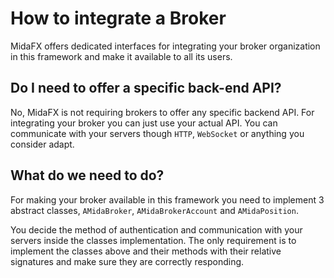 # How to integrate a Broker
MidaFX offers dedicated interfaces for integrating your broker organization in this framework
and make it available to all its users.

## Do I need to offer a specific back-end API?
No, MidaFX is not requiring brokers to offer any specific backend API.
For integrating your broker you can just use your actual API. You can communicate
with your servers though `HTTP`, `WebSocket` or anything you consider adapt.

## What do we need to do?
For making your broker available in this framework you need to implement 3 abstract classes,
`AMidaBroker`, `AMidaBrokerAccount` and `AMidaPosition`.

You decide the method of authentication and communication with your servers inside the classes implementation.
The only requirement is to implement the classes above and their methods with their relative signatures
and make sure they are correctly responding.
